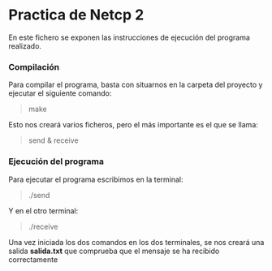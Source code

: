 # Practica de Netcp 2

En este fichero se exponen las instrucciones de ejecución del programa realizado.

### Compilación
Para compilar el programa, basta con situarnos en la carpeta del proyecto y ejecutar el siguiente comando:

> make

Esto nos creará varios ficheros, pero el más importante es el que se llama:

> send & receive

### Ejecución del programa
Para ejecutar el programa escribimos en la terminal:
> ./send 

Y en el otro terminal:
> ./receive

Una vez iniciada los dos comandos en los dos terminales, se nos creará una salida **salida.txt** que comprueba que el mensaje se ha recibido correctamente
